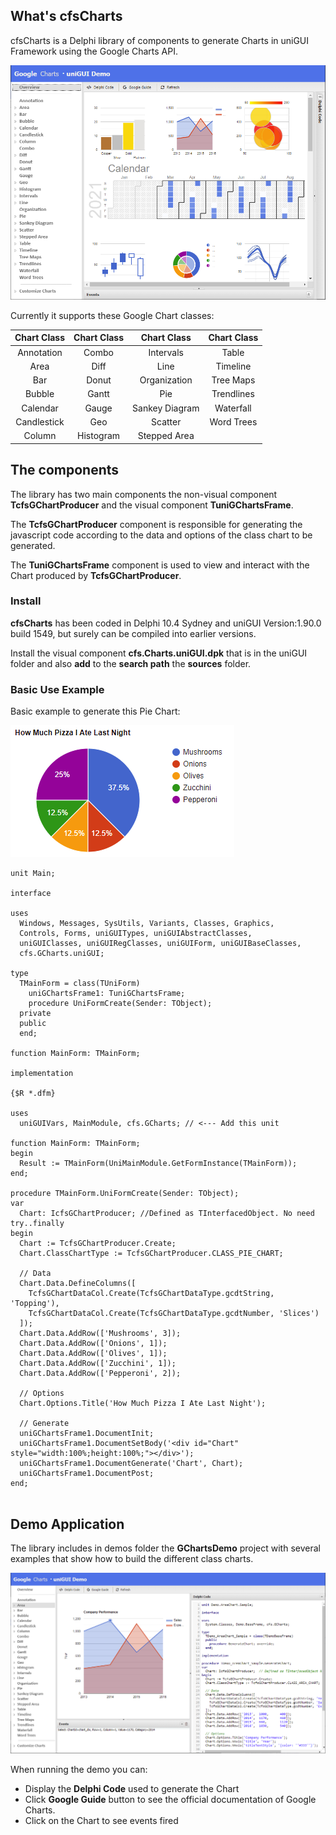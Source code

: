 

## What's cfsCharts

cfsCharts is a Delphi library of components to generate Charts in uniGUI Framework using the Google Charts API. 



![Overview](./img/Overview.png)



Currently it supports  these Google Chart classes: 

| Chart Class | Chart Class |  Chart Class   | Chart Class |
| :---------: | :---------: | :------------: | :---------: |
| Annotation  |    Combo    |   Intervals    |    Table    |
|    Area     |    Diff     |      Line      |  Timeline   |
|     Bar     |    Donut    |  Organization  |  Tree Maps  |
|   Bubble    |    Gantt    |      Pie       | Trendlines  |
|  Calendar   |    Gauge    | Sankey Diagram |  Waterfall  |
| Candlestick |     Geo     |    Scatter     | Word Trees  |
|   Column    |  Histogram  |  Stepped Area  |             |



## The components

The library has two main components the non-visual component **TcfsGChartProducer** and the visual component **TuniGChartsFrame**.

The **TcfsGChartProducer** component is responsible for generating the javascript code according to the data and options of the class chart to be generated. 

The **TuniGChartsFrame** component is used to view and interact with the Chart produced by **TcfsGChartProducer**.

### Install

**cfsCharts** has been coded in Delphi 10.4 Sydney and uniGUI Version:1.90.0 build 1549, but surely can be compiled into earlier versions.

Install the visual component **cfs.Charts.uniGUI.dpk** that is in the uniGUI folder and also **add** to the **search path** the **sources** folder.



### Basic Use Example

Basic example to generate this Pie Chart:

![Pie Chart Sample](./img/PieChartSample.png)

````Delphi
unit Main;

interface

uses
  Windows, Messages, SysUtils, Variants, Classes, Graphics,
  Controls, Forms, uniGUITypes, uniGUIAbstractClasses,
  uniGUIClasses, uniGUIRegClasses, uniGUIForm, uniGUIBaseClasses,
  cfs.GCharts.uniGUI;

type
  TMainForm = class(TUniForm)
    uniGChartsFrame1: TuniGChartsFrame;
    procedure UniFormCreate(Sender: TObject);
  private
  public
  end;

function MainForm: TMainForm;

implementation

{$R *.dfm}

uses
  uniGUIVars, MainModule, cfs.GCharts; // <--- Add this unit

function MainForm: TMainForm;
begin
  Result := TMainForm(UniMainModule.GetFormInstance(TMainForm));
end;

procedure TMainForm.UniFormCreate(Sender: TObject);
var
  Chart: IcfsGChartProducer; //Defined as TInterfacedObject. No need try..finally
begin
  Chart := TcfsGChartProducer.Create;
  Chart.ClassChartType := TcfsGChartProducer.CLASS_PIE_CHART;

  // Data
  Chart.Data.DefineColumns([
    TcfsGChartDataCol.Create(TcfsGChartDataType.gcdtString, 'Topping'),
    TcfsGChartDataCol.Create(TcfsGChartDataType.gcdtNumber, 'Slices')
  ]);
  Chart.Data.AddRow(['Mushrooms', 3]);
  Chart.Data.AddRow(['Onions', 1]);
  Chart.Data.AddRow(['Olives', 1]);
  Chart.Data.AddRow(['Zucchini', 1]);
  Chart.Data.AddRow(['Pepperoni', 2]);

  // Options
  Chart.Options.Title('How Much Pizza I Ate Last Night');

  // Generate
  uniGChartsFrame1.DocumentInit;
  uniGChartsFrame1.DocumentSetBody('<div id="Chart" style="width:100%;height:100%;"></div>');
  uniGChartsFrame1.DocumentGenerate('Chart', Chart);
  uniGChartsFrame1.DocumentPost;
end;


````



## Demo Application

The library includes in demos folder the **GChartsDemo** project with several examples that show how to build the different class charts.

![Pie Chart Sample](./img/Demo.png)



When running the demo you can:

- Display the **Delphi Code** used to generate the Chart
- Click **Google Guide** button to see the official documentation of Google Charts.
- Click on the Chart  to see events fired





